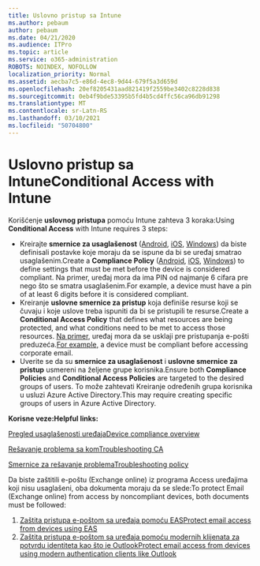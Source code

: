 ```yaml
---
title: Uslovno pristup sa Intune
ms.author: pebaum
author: pebaum
ms.date: 04/21/2020
ms.audience: ITPro
ms.topic: article
ms.service: o365-administration
ROBOTS: NOINDEX, NOFOLLOW
localization_priority: Normal
ms.assetid: aecba7c5-e86d-4ec8-9d44-679f5a3d659d
ms.openlocfilehash: 20ef8205431aad821419f2559be3402c8228d838
ms.sourcegitcommit: 0eb4f9bde53395b5fd4b5cd4ffc56ca96db91298
ms.translationtype: MT
ms.contentlocale: sr-Latn-RS
ms.lasthandoff: 03/10/2021
ms.locfileid: "50704800"
---
```

# <a name="conditional-access-with-intune"></a><span data-ttu-id="1f6b6-102">Uslovno pristup sa Intune</span><span class="sxs-lookup"><span data-stu-id="1f6b6-102">Conditional Access with Intune</span></span>

<span data-ttu-id="1f6b6-103">Korišćenje  **uslovnog pristupa**  pomoću Intune zahteva 3 koraka:</span><span class="sxs-lookup"><span data-stu-id="1f6b6-103">Using  **Conditional Access**  with Intune requires 3 steps:</span></span>

- <span data-ttu-id="1f6b6-104">Kreirajte  **smernice za usaglašenost**  ([Android](https://docs.microsoft.com/intune/compliance-policy-create-android),  [iOS](https://docs.microsoft.com/intune/compliance-policy-create-ios),  [Windows](https://docs.microsoft.com//intune/compliance-policy-create-windows)) da biste definisali postavke koje moraju da se ispune da bi se uređaj smatrao usaglašenim.</span><span class="sxs-lookup"><span data-stu-id="1f6b6-104">Create a  **Compliance Policy**  ([Android](https://docs.microsoft.com/intune/compliance-policy-create-android),  [iOS](https://docs.microsoft.com/intune/compliance-policy-create-ios),  [Windows](https://docs.microsoft.com//intune/compliance-policy-create-windows)) to define settings that must be met before the device is considered compliant.</span></span> <span data-ttu-id="1f6b6-105">Na primer, uređaj mora da ima PIN od najmanje 6 cifara pre nego što se smatra usaglašenim.</span><span class="sxs-lookup"><span data-stu-id="1f6b6-105">For example, a device must have a pin of at least 6 digits before it is considered compliant.</span></span>
- <span data-ttu-id="1f6b6-106">Kreiranje **uslovne smernice za pristup**  koja definiše resurse koji se čuvaju i koje uslove treba ispuniti da bi se pristupili te resurse.</span><span class="sxs-lookup"><span data-stu-id="1f6b6-106">Create a **Conditional Access Policy**  that defines what resources are being protected, and what conditions need to be met to access those resources.</span></span>  <span data-ttu-id="1f6b6-107">[Na primer,](https://docs.microsoft.com/intune/tutorial-protect-email-on-unmanaged-devices#create-conditional-access-policies)  uređaj mora da se usklaji pre pristupanja e-pošti preduzeća.</span><span class="sxs-lookup"><span data-stu-id="1f6b6-107">[For example,](https://docs.microsoft.com/intune/tutorial-protect-email-on-unmanaged-devices#create-conditional-access-policies)  a device must be compliant before accessing corporate email.</span></span>
- <span data-ttu-id="1f6b6-108">Uverite se da su **smernice za usaglašenost**  i  **uslovne smernice za pristup**  usmereni na željene grupe korisnika.</span><span class="sxs-lookup"><span data-stu-id="1f6b6-108">Ensure both **Compliance Policies**  and  **Conditional Access Policies**  are targeted to the desired groups of users.</span></span> <span data-ttu-id="1f6b6-109">To može zahtevati Kreiranje određenih grupa korisnika u usluzi Azure Active Directory.</span><span class="sxs-lookup"><span data-stu-id="1f6b6-109">This may require creating specific groups of users in Azure Active Directory.</span></span>

<span data-ttu-id="1f6b6-110">**Korisne veze:**</span><span class="sxs-lookup"><span data-stu-id="1f6b6-110">**Helpful links:**</span></span>

[<span data-ttu-id="1f6b6-111">Pregled usaglašenosti uređaja</span><span class="sxs-lookup"><span data-stu-id="1f6b6-111">Device compliance overview</span></span>](https://docs.microsoft.com/intune/device-compliance-get-started)

[<span data-ttu-id="1f6b6-112">Rešavanje problema sa kom</span><span class="sxs-lookup"><span data-stu-id="1f6b6-112">Troubleshooting CA</span></span>](https://docs.microsoft.com/intune/troubleshoot-conditional-access)

[<span data-ttu-id="1f6b6-113">Smernice za rešavanje problema</span><span class="sxs-lookup"><span data-stu-id="1f6b6-113">Troubleshooting policy</span></span>](https://docs.microsoft.com/troubleshoot/mem/intune/troubleshoot-policies-in-microsoft-intune)

<span data-ttu-id="1f6b6-114">Da biste zaštitili e-poštu (Exchange online) iz programa Access uređajima koji nisu usaglašeni, oba dokumenta moraju da se slede:</span><span class="sxs-lookup"><span data-stu-id="1f6b6-114">To protect Email (Exchange online) from access by noncompliant devices, both documents must be followed:</span></span>

1. [<span data-ttu-id="1f6b6-115">Zaštita pristupa e-poštom sa uređaja pomoću EAS</span><span class="sxs-lookup"><span data-stu-id="1f6b6-115">Protect email access from devices using EAS</span></span>](https://docs.microsoft.com/intune/tutorial-protect-email-on-unmanaged-devices)
2. [<span data-ttu-id="1f6b6-116">Zaštita pristupa e-poštom sa uređaja pomoću modernih klijenata za potvrdu identiteta kao što je Outlook</span><span class="sxs-lookup"><span data-stu-id="1f6b6-116">Protect email access from devices using modern authentication clients like Outlook</span></span>](https://docs.microsoft.com/intune/tutorial-protect-email-on-enrolled-devices)